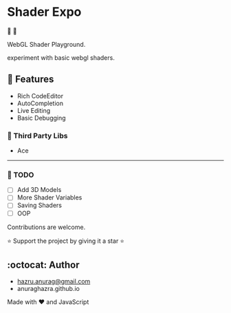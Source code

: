# Shader Expo
:sunrise: :rainbow:

WebGL Shader Playground.

experiment with basic webgl shaders.

## :file_folder: Features
- Rich CodeEditor
- AutoCompletion
- Live Editing
- Basic Debugging


### :game_die: Third Party Libs
- Ace


-----------------

### :memo: TODO
- [ ] Add 3D Models
- [ ] More Shader Variables
- [ ] Saving Shaders
- [ ] OOP
 
Contributions are welcome.

:star: Support the project by giving it a star :star:

## :octocat: Author
- hazru.anurag@gmail.com
- anuraghazra.github.io

Made with :heart: and JavaScript